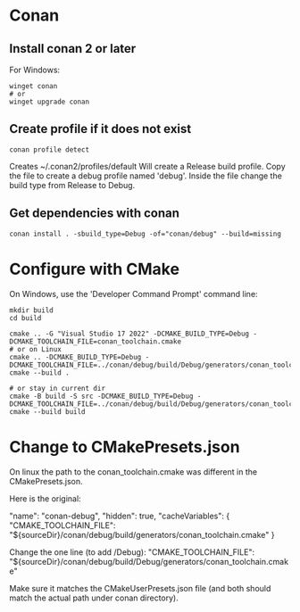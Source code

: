 # Conan

## Install conan 2 or later
For Windows:
```
winget conan
# or
winget upgrade conan
```

## Create profile if it does not exist

```
conan profile detect
```

Creates ~/.conan2/profiles/default
Will create a Release build profile.  Copy the file to create a debug profile named 'debug'. Inside the file change the build type from Release to Debug.

## Get dependencies with conan

```
conan install . -sbuild_type=Debug -of="conan/debug" --build=missing
```

# Configure with CMake

On Windows, use the 'Developer Command Prompt' command line:

```
mkdir build
cd build

cmake .. -G "Visual Studio 17 2022" -DCMAKE_BUILD_TYPE=Debug -DCMAKE_TOOLCHAIN_FILE=conan_toolchain.cmake
# or on Linux
cmake .. -DCMAKE_BUILD_TYPE=Debug -DCMAKE_TOOLCHAIN_FILE=../conan/debug/build/Debug/generators/conan_toolchain.cmake
cmake --build .

# or stay in current dir
cmake -B build -S src -DCMAKE_BUILD_TYPE=Debug -DCMAKE_TOOLCHAIN_FILE=../conan/debug/build/Debug/generators/conan_toolchain.cmake
cmake --build build
```

# Change to CMakePresets.json

On linux the path to the conan_toolchain.cmake was different in the CMakePresets.json.

Here is the original:

 "name": "conan-debug",
 "hidden": true,
 "cacheVariables": {
     "CMAKE_TOOLCHAIN_FILE": "${sourceDir}/conan/debug/build/generators/conan_toolchain.cmake"
 }

Change the one line (to add /Debug):
     "CMAKE_TOOLCHAIN_FILE": "${sourceDir}/conan/debug/build/Debug/generators/conan_toolchain.cmake"

Make sure it matches the CMakeUserPresets.json file (and both should match the actual path under conan directory).
